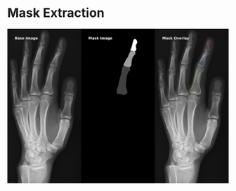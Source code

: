 # Mask Extraction

![Mask Extraction and Overlay](example/output/example_mask_overlay.png?raw=false "Mask Extraction and Overlay")
